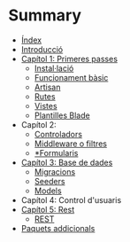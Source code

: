 # Summary

* [Índex](README.md)
* [Introducció](introduccio.md)
* [Capítol 1: Primeres passes](capitol-1-primeres-passes.md)
  * [Instal·lació](instalacio.md)
  * [Funcionament bàsic](funcionament.md)
  * [Artisan](artisan.md)
  * [Rutes](rutes.md)
  * [Vistes](vistes.md)
  * [Plantilles Blade](blade.md)
* Capítol 2:
  * [Controladors](controladors.md)
  * [Middleware o filtres](filtres.md)
  * [\*Formularis](forms.md)
* [Capítol 3: Base de dades](base-de-dades.md)
  * [Migracions](migracions.md)
  * [Seeders](seeders.md)
  * [Models](models.md)
* Capítol 4: Control d'usuaris
* [Capítol 5: Rest](capitol-5-rest.md)
  * [REST](rest.md)
* [Paquets addicionals](paquets.md)

